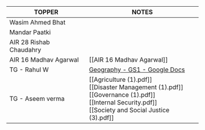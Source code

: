 
| **TOPPER**              | **NOTES**                                                                                                                                                   |
| ----------------------- | ----------------------------------------------------------------------------------------------------------------------------------------------------------- |
| Wasim Ahmed Bhat        |                                                                                                                                                             |
| Mandar Paatki           |                                                                                                                                                             |
| AIR 28 Rishab Chaudahry |                                                                                                                                                             |
| AIR 16 Madhav Agarwal   | [[AIR 16 Madhav Agarwal]]                                                                                                                                   |
| TG - Rahul W            | [Geography - GS1 - Google Docs](https://docs.google.com/document/d/1zclxLlT44Rc5Lbu9cvREwGkjxcIWFROnMc2Ly7KeZlk/edit?tab=t.7e8trtoeza37)<br>                |
| TG - Aseem verma        | [[Agriculture (1).pdf]]<br>[[Disaster Management (1).pdf]]<br>[[Governance (1).pdf]]<br>[[Internal Security.pdf]]<br>[[Society and Social Justice (3).pdf]] |
